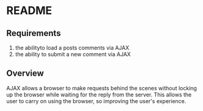 # README


## Requirements
1. the abilityto load a posts comments via AJAX
2. the ability to submit a new comment via AJAX


## Overview

AJAX allows a browser to make requests behind the scenes without locking up the browser while waiting for the reply from the server. This allows the user to carry on using the browser, so improving the user's experience.
